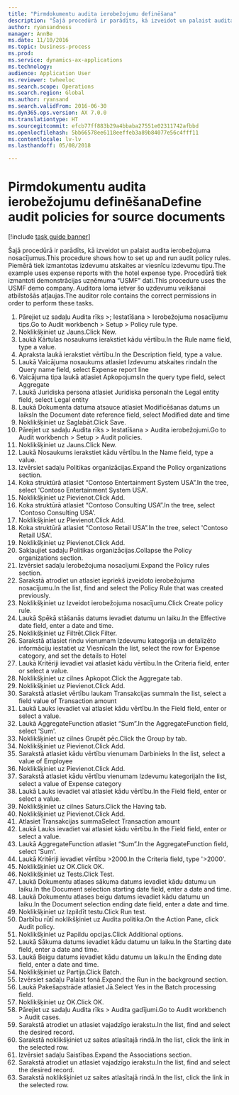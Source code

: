 ```yaml
--- 
title: "Pirmdokumentu audita ierobežojumu definēšana"
description: "Šajā procedūrā ir parādīts, kā izveidot un palaist audita ierobežojuma nosacījumus."
author: ryansandness
manager: AnnBe
ms.date: 11/10/2016
ms.topic: business-process
ms.prod: 
ms.service: dynamics-ax-applications
ms.technology: 
audience: Application User
ms.reviewer: twheeloc
ms.search.scope: Operations
ms.search.region: Global
ms.author: ryansand
ms.search.validFrom: 2016-06-30
ms.dyn365.ops.version: AX 7.0.0
ms.translationtype: HT
ms.sourcegitcommit: efcb77ff883b29a4bbaba27551e02311742afbbd
ms.openlocfilehash: 5bb66578ee6118eeffeb3a89b84077e56c4fff11
ms.contentlocale: lv-lv
ms.lasthandoff: 05/08/2018

---
```

# <a name="define-audit-policies-for-source-documents"></a><span data-ttu-id="84a45-103">Pirmdokumentu audita ierobežojumu definēšana</span><span class="sxs-lookup"><span data-stu-id="84a45-103">Define audit policies for source documents</span></span>

[!include [task guide banner](../../includes/task-guide-banner.md)]

<span data-ttu-id="84a45-104">Šajā procedūrā ir parādīts, kā izveidot un palaist audita ierobežojuma nosacījumus.</span><span class="sxs-lookup"><span data-stu-id="84a45-104">This procedure shows how to set up and run audit policy rules.</span></span> <span data-ttu-id="84a45-105">Piemērā tiek izmantotas izdevumu atskaites ar viesnīcu izdevumu tipu.</span><span class="sxs-lookup"><span data-stu-id="84a45-105">The example uses expense reports with the hotel expense type.</span></span> <span data-ttu-id="84a45-106">Procedūrā tiek izmantoti demonstrācijas uzņēmuma “USMF” dati.</span><span class="sxs-lookup"><span data-stu-id="84a45-106">This procedure uses the USMF demo company.</span></span> <span data-ttu-id="84a45-107">Auditora loma ietver šo uzdevumu veikšanai atbilstošās atļaujas.</span><span class="sxs-lookup"><span data-stu-id="84a45-107">The auditor role contains the correct permissions in order to perform these tasks.</span></span>

1. <span data-ttu-id="84a45-108">Pārejiet uz sadaļu Audita rīks >; Iestatīšana > Ierobežojuma nosacījumu tips.</span><span class="sxs-lookup"><span data-stu-id="84a45-108">Go to Audit workbench > Setup > Policy rule type.</span></span>
2. <span data-ttu-id="84a45-109">Noklikšķiniet uz Jauns.</span><span class="sxs-lookup"><span data-stu-id="84a45-109">Click New.</span></span>
3. <span data-ttu-id="84a45-110">Laukā Kārtulas nosaukums ierakstiet kādu vērtību.</span><span class="sxs-lookup"><span data-stu-id="84a45-110">In the Rule name field, type a value.</span></span>
4. <span data-ttu-id="84a45-111">Apraksta laukā ierakstiet vērtību.</span><span class="sxs-lookup"><span data-stu-id="84a45-111">In the Description field, type a value.</span></span>
5. <span data-ttu-id="84a45-112">Laukā Vaicājuma nosaukums atlasiet Izdevumu atskaites rinda</span><span class="sxs-lookup"><span data-stu-id="84a45-112">In the Query name field, select Expense report line</span></span>
6. <span data-ttu-id="84a45-113">Vaicājuma tipa laukā atlasiet Apkopojums</span><span class="sxs-lookup"><span data-stu-id="84a45-113">In the query type field, select Aggregate</span></span>
7. <span data-ttu-id="84a45-114">Laukā Juridiska persona atlasiet Juridiska persona</span><span class="sxs-lookup"><span data-stu-id="84a45-114">In the Legal entity field, select Legal entity</span></span>
8. <span data-ttu-id="84a45-115">Laukā Dokumenta datuma atsauce atlasiet Modificēšanas datums un laiks</span><span class="sxs-lookup"><span data-stu-id="84a45-115">In the Document date reference field, select Modified date and time</span></span>
9. <span data-ttu-id="84a45-116">Noklikšķiniet uz Saglabāt.</span><span class="sxs-lookup"><span data-stu-id="84a45-116">Click Save.</span></span>
10. <span data-ttu-id="84a45-117">Pārejiet uz sadaļu Audita rīks > Iestatīšana > Audita ierobežojumi.</span><span class="sxs-lookup"><span data-stu-id="84a45-117">Go to Audit workbench > Setup > Audit policies.</span></span>
11. <span data-ttu-id="84a45-118">Noklikšķiniet uz Jauns.</span><span class="sxs-lookup"><span data-stu-id="84a45-118">Click New.</span></span>
12. <span data-ttu-id="84a45-119">Laukā Nosaukums ierakstiet kādu vērtību.</span><span class="sxs-lookup"><span data-stu-id="84a45-119">In the Name field, type a value.</span></span>
13. <span data-ttu-id="84a45-120">Izvērsiet sadaļu Politikas organizācijas.</span><span class="sxs-lookup"><span data-stu-id="84a45-120">Expand the Policy organizations section.</span></span>
14. <span data-ttu-id="84a45-121">Koka struktūrā atlasiet “Contoso Entertainment System USA”.</span><span class="sxs-lookup"><span data-stu-id="84a45-121">In the tree, select 'Contoso Entertainment System USA'.</span></span>
15. <span data-ttu-id="84a45-122">Noklikšķiniet uz Pievienot.</span><span class="sxs-lookup"><span data-stu-id="84a45-122">Click Add.</span></span>
16. <span data-ttu-id="84a45-123">Koka struktūrā atlasiet “Contoso Consulting USA”.</span><span class="sxs-lookup"><span data-stu-id="84a45-123">In the tree, select 'Contoso Consulting USA'.</span></span>
17. <span data-ttu-id="84a45-124">Noklikšķiniet uz Pievienot.</span><span class="sxs-lookup"><span data-stu-id="84a45-124">Click Add.</span></span>
18. <span data-ttu-id="84a45-125">Koka struktūrā atlasiet “Contoso Retail USA”.</span><span class="sxs-lookup"><span data-stu-id="84a45-125">In the tree, select 'Contoso Retail USA'.</span></span>
19. <span data-ttu-id="84a45-126">Noklikšķiniet uz Pievienot.</span><span class="sxs-lookup"><span data-stu-id="84a45-126">Click Add.</span></span>
20. <span data-ttu-id="84a45-127">Sakļaujiet sadaļu Politikas organizācijas.</span><span class="sxs-lookup"><span data-stu-id="84a45-127">Collapse the Policy organizations section.</span></span>
21. <span data-ttu-id="84a45-128">Izvērsiet sadaļu Ierobežojuma nosacījumi.</span><span class="sxs-lookup"><span data-stu-id="84a45-128">Expand the Policy rules section.</span></span>
22. <span data-ttu-id="84a45-129">Sarakstā atrodiet un atlasiet iepriekš izveidoto ierobežojuma nosacījumu.</span><span class="sxs-lookup"><span data-stu-id="84a45-129">In the list, find and select the Policy Rule that was created previously.</span></span>
23. <span data-ttu-id="84a45-130">Noklikšķiniet uz Izveidot ierobežojuma nosacījumu.</span><span class="sxs-lookup"><span data-stu-id="84a45-130">Click Create policy rule.</span></span>
24. <span data-ttu-id="84a45-131">Laukā Spēkā stāšanās datums ievadiet datumu un laiku.</span><span class="sxs-lookup"><span data-stu-id="84a45-131">In the Effective date field, enter a date and time.</span></span>
25. <span data-ttu-id="84a45-132">Noklikšķiniet uz Filtrēt.</span><span class="sxs-lookup"><span data-stu-id="84a45-132">Click Filter.</span></span>
26. <span data-ttu-id="84a45-133">Sarakstā atlasiet rindu vienumam Izdevumu kategorija un detalizēto informāciju iestatiet uz Viesnīca</span><span class="sxs-lookup"><span data-stu-id="84a45-133">In the list, select the row for Expense category, and set the details to Hotel</span></span>
27. <span data-ttu-id="84a45-134">Laukā Kritēriji ievadiet vai atlasiet kādu vērtību.</span><span class="sxs-lookup"><span data-stu-id="84a45-134">In the Criteria field, enter or select a value.</span></span>
28. <span data-ttu-id="84a45-135">Noklikšķiniet uz cilnes Apkopot.</span><span class="sxs-lookup"><span data-stu-id="84a45-135">Click the Aggregate tab.</span></span>
29. <span data-ttu-id="84a45-136">Noklikšķiniet uz Pievienot.</span><span class="sxs-lookup"><span data-stu-id="84a45-136">Click Add.</span></span>
30. <span data-ttu-id="84a45-137">Sarakstā atlasiet vērtību laukam Transakcijas summa</span><span class="sxs-lookup"><span data-stu-id="84a45-137">In the list, select a field value of Transaction amount</span></span>
31. <span data-ttu-id="84a45-138">Laukā Lauks ievadiet vai atlasiet kādu vērtību.</span><span class="sxs-lookup"><span data-stu-id="84a45-138">In the Field field, enter or select a value.</span></span>
32. <span data-ttu-id="84a45-139">Laukā AggregateFunction atlasiet “Sum”.</span><span class="sxs-lookup"><span data-stu-id="84a45-139">In the AggregateFunction field, select 'Sum'.</span></span>
33. <span data-ttu-id="84a45-140">Noklikšķiniet uz cilnes Grupēt pēc.</span><span class="sxs-lookup"><span data-stu-id="84a45-140">Click the Group by tab.</span></span>
34. <span data-ttu-id="84a45-141">Noklikšķiniet uz Pievienot.</span><span class="sxs-lookup"><span data-stu-id="84a45-141">Click Add.</span></span>
35. <span data-ttu-id="84a45-142">Sarakstā atlasiet kādu vērtību vienumam Darbinieks </span><span class="sxs-lookup"><span data-stu-id="84a45-142">In the list, select a value of Employee</span></span> 
36. <span data-ttu-id="84a45-143">Noklikšķiniet uz Pievienot.</span><span class="sxs-lookup"><span data-stu-id="84a45-143">Click Add.</span></span>
37. <span data-ttu-id="84a45-144">Sarakstā atlasiet kādu vērtību vienumam Izdevumu kategorija</span><span class="sxs-lookup"><span data-stu-id="84a45-144">In the list, select a value of Expense category</span></span>
38. <span data-ttu-id="84a45-145">Laukā Lauks ievadiet vai atlasiet kādu vērtību.</span><span class="sxs-lookup"><span data-stu-id="84a45-145">In the Field field, enter or select a value.</span></span>
39. <span data-ttu-id="84a45-146">Noklikšķiniet uz cilnes Saturs.</span><span class="sxs-lookup"><span data-stu-id="84a45-146">Click the Having tab.</span></span>
40. <span data-ttu-id="84a45-147">Noklikšķiniet uz Pievienot.</span><span class="sxs-lookup"><span data-stu-id="84a45-147">Click Add.</span></span>
41. <span data-ttu-id="84a45-148">Atlasiet Transakcijas summa</span><span class="sxs-lookup"><span data-stu-id="84a45-148">Select Transaction amount</span></span>
42. <span data-ttu-id="84a45-149">Laukā Lauks ievadiet vai atlasiet kādu vērtību.</span><span class="sxs-lookup"><span data-stu-id="84a45-149">In the Field field, enter or select a value.</span></span>
43. <span data-ttu-id="84a45-150">Laukā AggregateFunction atlasiet “Sum”.</span><span class="sxs-lookup"><span data-stu-id="84a45-150">In the AggregateFunction field, select 'Sum'.</span></span>
44. <span data-ttu-id="84a45-151">Laukā Kritēriji ievadiet vērtību >2000.</span><span class="sxs-lookup"><span data-stu-id="84a45-151">In the Criteria field, type '>2000'.</span></span>
45. <span data-ttu-id="84a45-152">Noklikšķiniet uz OK.</span><span class="sxs-lookup"><span data-stu-id="84a45-152">Click OK.</span></span>
46. <span data-ttu-id="84a45-153">Noklikšķiniet uz Tests.</span><span class="sxs-lookup"><span data-stu-id="84a45-153">Click Test.</span></span>
47. <span data-ttu-id="84a45-154">Laukā Dokumentu atlases sākuma datums ievadiet kādu datumu un laiku.</span><span class="sxs-lookup"><span data-stu-id="84a45-154">In the Document selection starting date field, enter a date and time.</span></span>
48. <span data-ttu-id="84a45-155">Laukā Dokumentu atlases beigu datums ievadiet kādu datumu un laiku.</span><span class="sxs-lookup"><span data-stu-id="84a45-155">In the Document selection ending date field, enter a date and time.</span></span>
49. <span data-ttu-id="84a45-156">Noklikšķiniet uz Izpildīt testu.</span><span class="sxs-lookup"><span data-stu-id="84a45-156">Click Run test.</span></span>
50. <span data-ttu-id="84a45-157">Darbību rūtī noklikšķiniet uz Audita politika.</span><span class="sxs-lookup"><span data-stu-id="84a45-157">On the Action Pane, click Audit policy.</span></span>
51. <span data-ttu-id="84a45-158">Noklikšķiniet uz Papildu opcijas.</span><span class="sxs-lookup"><span data-stu-id="84a45-158">Click Additional options.</span></span>
52. <span data-ttu-id="84a45-159">Laukā Sākuma datums ievadiet kādu datumu un laiku.</span><span class="sxs-lookup"><span data-stu-id="84a45-159">In the Starting date field, enter a date and time.</span></span>
53. <span data-ttu-id="84a45-160">Laukā Beigu datums ievadiet kādu datumu un laiku.</span><span class="sxs-lookup"><span data-stu-id="84a45-160">In the Ending date field, enter a date and time.</span></span>
54. <span data-ttu-id="84a45-161">Noklikšķiniet uz Partija.</span><span class="sxs-lookup"><span data-stu-id="84a45-161">Click Batch.</span></span>
55. <span data-ttu-id="84a45-162">Izvērsiet sadaļu Palaist fonā.</span><span class="sxs-lookup"><span data-stu-id="84a45-162">Expand the Run in the background section.</span></span>
56. <span data-ttu-id="84a45-163">Laukā Pakešapstrāde atlasiet Jā.</span><span class="sxs-lookup"><span data-stu-id="84a45-163">Select Yes in the Batch processing field.</span></span>
57. <span data-ttu-id="84a45-164">Noklikšķiniet uz OK.</span><span class="sxs-lookup"><span data-stu-id="84a45-164">Click OK.</span></span>
58. <span data-ttu-id="84a45-165">Pārejiet uz sadaļu Audita rīks > Audita gadījumi.</span><span class="sxs-lookup"><span data-stu-id="84a45-165">Go to Audit workbench > Audit cases.</span></span>
59. <span data-ttu-id="84a45-166">Sarakstā atrodiet un atlasiet vajadzīgo ierakstu.</span><span class="sxs-lookup"><span data-stu-id="84a45-166">In the list, find and select the desired record.</span></span>
60. <span data-ttu-id="84a45-167">Sarakstā noklikšķiniet uz saites atlasītajā rindā.</span><span class="sxs-lookup"><span data-stu-id="84a45-167">In the list, click the link in the selected row.</span></span>
61. <span data-ttu-id="84a45-168">Izvērsiet sadaļu Saistības.</span><span class="sxs-lookup"><span data-stu-id="84a45-168">Expand the Associations section.</span></span>
62. <span data-ttu-id="84a45-169">Sarakstā atrodiet un atlasiet vajadzīgo ierakstu.</span><span class="sxs-lookup"><span data-stu-id="84a45-169">In the list, find and select the desired record.</span></span>
63. <span data-ttu-id="84a45-170">Sarakstā noklikšķiniet uz saites atlasītajā rindā.</span><span class="sxs-lookup"><span data-stu-id="84a45-170">In the list, click the link in the selected row.</span></span>


